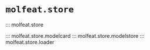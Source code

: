 # `molfeat.store`

::: molfeat.store

::: molfeat.store.modelcard
::: molfeat.store.modelstore
::: molfeat.store.loader